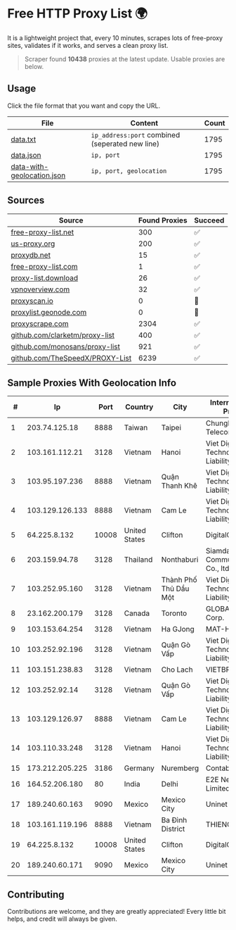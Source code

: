 
# Free HTTP Proxy List 🌍

It is a lightweight project that, every 10 minutes, scrapes lots of free-proxy sites, validates if it works, and serves a clean proxy list.


> Scraper found **10438** proxies at the latest update. Usable proxies are below.

## Usage

Click the file format that you want and copy the URL.


|File|Content|Count|
|----|-------|-----|
|[data.txt](https://raw.githubusercontent.com/themiralay/Proxy-List-World/master/data.txt)|`ip_address:port` combined (seperated new line)|1795|
|[data.json](https://raw.githubusercontent.com/themiralay/Proxy-List-World/master/data.json)|`ip, port`|1795|
|[data-with-geolocation.json](https://raw.githubusercontent.com/themiralay/Proxy-List-World/master/data-with-geolocation.json)|`ip, port, geolocation`|1795|

## Sources

|Source|Found Proxies|Succeed|
|------|-------------|-------|
|[free-proxy-list.net](https://free-proxy-list.net)|300|✅|
|[us-proxy.org](https://www.us-proxy.org)|200|✅|
|[proxydb.net](http://proxydb.net)|15|✅|
|[free-proxy-list.com](https://free-proxy-list.com/?page=&port=&type%5B%5D=http&type%5B%5D=https&up_time=0&search=Search)|1|✅|
|[proxy-list.download](https://www.proxy-list.download/HTTP)|26|✅|
|[vpnoverview.com](https://vpnoverview.com/privacy/anonymous-browsing/free-proxy-servers)|32|✅|
|[proxyscan.io](https://www.proxyscan.io)|0|🚫|
|[proxylist.geonode.com](https://proxylist.geonode.com/api/proxy-list?limit=300&page=1&sort_by=lastChecked&sort_type=desc&protocols=http,https)|0|🚫|
|[proxyscrape.com](https://api.proxyscrape.com/v2/?request=displayproxies&protocol=http&timeout=10000&country=all&ssl=all&anonymity=all)|2304|✅|
|[github.com/clarketm/proxy-list](https://raw.githubusercontent.com/clarketm/proxy-list/master/proxy-list-raw.txt)|400|✅|
|[github.com/monosans/proxy-list](https://raw.githubusercontent.com/monosans/proxy-list/main/proxies/http.txt)|921|✅|
|[github.com/TheSpeedX/PROXY-List](https://raw.githubusercontent.com/TheSpeedX/PROXY-List/master/http.txt)|6239|✅|


## Sample Proxies With Geolocation Info

|#|Ip|Port|Country|City|Internet Service Provider|
|-|--|----|-------|----|-------------------------|
|1|203.74.125.18|8888|Taiwan|Taipei|Chunghwa Telecom Co., Ltd.|
|2|103.161.112.21|3128|Vietnam|Hanoi|Viet Digital Technology Liability Company|
|3|103.95.197.236|8888|Vietnam|Quận Thanh Khê|Viet Digital Technology Liability Company|
|4|103.129.126.133|8888|Vietnam|Cam Le|Viet Digital Technology Liability Company|
|5|64.225.8.132|10008|United States|Clifton|DigitalOcean, LLC|
|6|203.159.94.78|3128|Thailand|Nonthaburi|Siamdata Communication Co., ltd.|
|7|103.252.95.160|3128|Vietnam|Thành Phố Thủ Dầu Một|Viet Digital Technology Liability Company|
|8|23.162.200.179|3128|Canada|Toronto|GLOBALTELEHOST Corp.|
|9|103.153.64.254|3128|Vietnam|Ha GJong|MAT-HN|
|10|103.252.92.196|3128|Vietnam|Quận Gò Vấp|Viet Digital Technology Liability Company|
|11|103.151.238.83|3128|Vietnam|Cho Lach|VIETBRANDS|
|12|103.252.92.14|3128|Vietnam|Quận Gò Vấp|Viet Digital Technology Liability Company|
|13|103.129.126.97|8888|Vietnam|Cam Le|Viet Digital Technology Liability Company|
|14|103.110.33.248|3128|Vietnam|Hanoi|Viet Digital Technology Liability Company|
|15|173.212.205.225|3186|Germany|Nuremberg|Contabo GmbH|
|16|164.52.206.180|80|India|Delhi|E2E Networks Limited|
|17|189.240.60.163|9090|Mexico|Mexico City|Uninet S.A. de C.V.|
|18|103.161.119.196|8888|Vietnam|Ba Đình District|THIENCO|
|19|64.225.8.132|10008|United States|Clifton|DigitalOcean, LLC|
|20|189.240.60.171|9090|Mexico|Mexico City|Uninet S.A. de C.V.|



## Contributing

Contributions are welcome, and they are greatly appreciated! Every
little bit helps, and credit will always be given.

